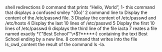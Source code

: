  shell redirections
0 command that prints “Hello, World”,
1- this command that displays a confused smiley "(Ôo)' 
2 command line to Display the content of the /etc/passwd file.
3 Display the content of /etc/passwd and /etc/hosts
4 Display the last 10 lines of /etc/passwd
5 Display the first 10 lines of /etc/passwd
6 displays the third line of the file iacta
7 reates a file named exactly \*\\'"Best School"\'\\*$\?\*\*\*\*\*:) containing the text Best School ending by a new line.
8 command that writes into the file ls_cwd_content the result of the command ls -la.
